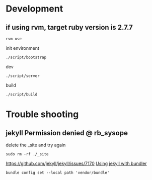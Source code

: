 # Development

## if using rvm, target ruby version is 2.7.7
```
rvm use
```
init environment
```
./script/bootstrap
```
dev
```
./script/server
```
build
```
./script/build

```

# Trouble shooting
## jekyll Permission denied @ rb_sysope
delete the _site and try again
```
sudo rm -rf ./_site
```

https://github.com/jekyll/jekyll/issues/7170
[Using jekyll with bundler](https://jekyllrb.com/tutorials/using-jekyll-with-bundler/)
```
bundle config set --local path 'vendor/bundle'
```
